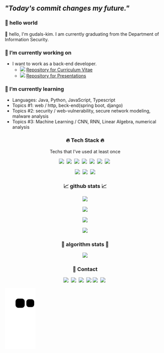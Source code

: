 
## ***"Today's commit changes my future."*** 

### 🙌 hello world

👋 hello, I'm gudals-kim. I am currently graduating from the Department of Information Security. 



### 🔭 I’m currently working on
- I want to work as a back-end developer.
  - <a href="https://lovely-change-ed0.notion.site/About-Me-fcd0016502b04093b31745ec448f9eee"><img src="https://img.shields.io/badge/notion-ffcc4d?style=flat-square&logo=notion&logoColor=black"/></a> [Repository for Curriculum Vitae](https://lovely-change-ed0.notion.site/About-Me-fcd0016502b04093b31745ec448f9eee) 
  - <a href="https://github.com/gudals-kim/Studyroom#studyroom"><img src="https://img.shields.io/badge/github-bebfc1?style=flat-square&logo=git&logoColor=24292f"/></a> [Repository for Presentations](https://github.com/gudals-kim/Studyroom#studyroom)

### 🌱 I’m currently learning
- Languages: Java, Python, JavaScript, Typescript
- Topics #1: web / http, beck-end(spring boot, django)
- Topics #2: security / web-vulnerability, secure network modeling, malware analysis
- Topics #3: Machine Learning / CNN, RNN, Linear Algebra, numerical analysis

<h3 align="center"> 🔥 Tech Stack 🔥</h3>
<p align="center"> Techs that I've used at least once </p>

<p align="center">
  <img src="https://img.shields.io/badge/Kotlin-6DB33F?style=flat-square&logo=Kotlin&logoColor=a431f0"/></a>&nbsp  
  <img src="https://img.shields.io/badge/Spring boot-6DB33F?style=flat-square&logo=spring&logoColor=white"/></a>&nbsp  
  <img src="https://img.shields.io/badge/android studio-6DB33F?style=flat-square&logo=android&logoColor=dark"/></a>&nbsp 
  <img src="https://img.shields.io/badge/Python-3766AB?style=flat-square&logo=Python&logoColor=red"/></a>&nbsp  
  <img src="https://img.shields.io/badge/django-3766AB?style=flat-square&logo=django&logoColor=red"/></a>&nbsp 
  <img src="https://img.shields.io/badge/tensorflow-3766AB?style=flat-square&logo=tensorflow&logoColor=red"/></a>&nbsp 
  <img src="https://img.shields.io/badge/MySQL-ffb811?style=flat-square&logo=mysql&logoColor=darkred"/></a>&nbsp 
</p>

<p align="center">
    <img src="https://img.shields.io/badge/Eclipse_IDE-2C2255?style=flat-square&logo=Eclipse IDE&logoColor=white"/></a>&nbsp
    <img src="https://img.shields.io/badge/Gradle-02303A?style=flat-square&logo=Gradle&logoColor=white"/></a>&nbsp
    <img src="https://img.shields.io/badge/IntelliJ IDEA-CC0066?style=flat-square&logo=intellij idea&logoColor=white"/></a>
</p>

<h3 align="center"> 📈 github stats 📈  </h3>

<p align="center">
<a href="https://github.com/gudals-kim"><img src="https://hits.seeyoufarm.com/api/count/incr/badge.svg?url=https://github.com/gudals-kim"></a>
</p>

<p align="center">
<a href="https://github.com/ryo-ma/github-profile-trophy"><img src="https://github-profile-trophy.vercel.app/?username=gudals-kim&theme=dracula"></a>
</p>



<p align="center">
<a>
<picture>
<source 
  srcset="https://github-readme-stats.vercel.app/api?username=gudals-kim&show_icons=true&theme=monokai"
  media="(prefers-color-scheme: dark)"/>
<source
  srcset="https://github-readme-stats.vercel.app/api?username=gudals-kim&bg_color=30,92a8d1,f7cac9&title_color=fff&text_color=fff&show_icons=true&custom_title=gudals-kim👀"
  media="(prefers-color-scheme: light), (prefers-color-scheme: no-preference)"/>
<img src="https://github-readme-stats.vercel.app/api?username=anuraghazra&show_icons=true"/>
</picture>
</a>
</p>
<p align="center">
<a href="https://opgc.me/#/users/gudals-kim" target="_blank"><img src="https://api.opgc.me/githubs/users/gudals-kim/tag/?theme=prism" /></a>
</p>

<h3 align="center"> 👀 algorithm stats 👀  </h3>
<p align="center">
<a href="https://solved.ac/gudals/"><img src="http://mazassumnida.wtf/api/v2/generate_badge?boj=gudals"></a>
</p>





<h3 align="center"> 🤙 Contact  </h3>
<p align="center">
  <a href="https://www.instagram.com/dev_gudals/"><img src="https://img.shields.io/badge/Instagram-E4405F?style=flat-square&logo=instagram&logoColor=white&link=instagram.com/dev_gudals"/></a>&nbsp 
  <a href="mailto:rlagudals0420@naver.com"><img src="https://img.shields.io/badge/naver mail-03C75A?style=flat-square&logo=Naver&logoColor=white&link=mailto:rlagudals0420@naver.com"/></a>&nbsp
  <a href="mailto:kimtuti95@gmail.com"><img src="https://img.shields.io/badge/Gmail-D14836?style=flat-square&logo=gmail&logoColor=white&link=https://github.com/gudals-kim"/></a>&nbsp 
  <a href="https://velog.io/@gudals-kim"><img src="https://img.shields.io/badge/Tech Blog-6400AA?style=flat-square&logo=velog&logoColor=white&link=https://github.com/gudals-kim"/></a>
  <a href="https://discord.gg/e9ySmU52"><img src="https://img.shields.io/badge/Discord-7289DA?style=flat-square&logo=discord&logoColor=white"/></a>&nbsp
  <a href="https://join.slack.com/t/slack-tjv4707/shared_invite/zt-1odsm566p-s5mu8uIOEmBj8u8H36ihuQ"><img src="https://img.shields.io/badge/Slack-4A154B?style=flat-square&logo=slack&logoColor=white"/></a>&nbsp
</p>


![snake gif](https://github.com/gudals-kim/gudals-kim/blob/output/github-contribution-grid-snake.svg)
